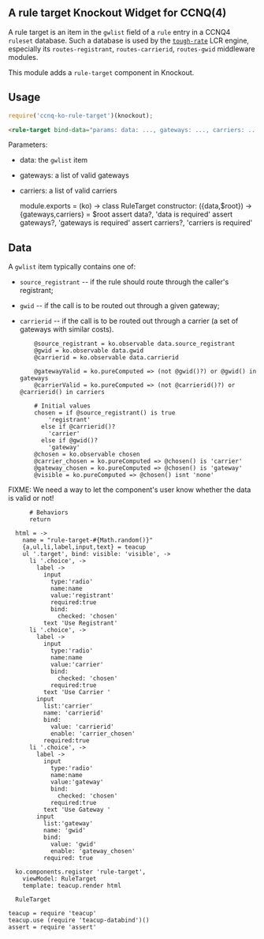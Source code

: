A rule target Knockout Widget for CCNQ(4)
-----------------------------------------

A rule target is an item in the `gwlist` field of a `rule` entry in a CCNQ4 `ruleset` database. Such a database is used by the [`tough-rate`](https://github.com/shimaore/tough-rate) LCR engine, especially its `routes-registrant`, `routes-carrierid`, `routes-gwid` middleware modules.

This module adds a `rule-target` component in Knockout.

Usage
-----

```javascript
require('ccnq-ko-rule-target')(knockout);
```

```html
<rule-target bind-data="params: data: ..., gateways: ..., carriers: ..."></rule-target>
```

Parameters:
- data: the `gwlist` item
- gateways: a list of valid gateways
- carriers: a list of valid carriers

    module.exports = (ko) ->
      class RuleTarget
        constructor: ({data,$root}) ->
          {gateways,carriers} = $root
          assert data?, 'data is required'
          assert gateways?, 'gateways is required'
          assert carriers?, 'carriers is required'

Data
----

A `gwlist` item typically contains one of:
- `source_registrant` -- if the rule should route through the caller's registrant;
- `gwid` -- if the call is to be routed out through a given gateway;
- `carrierid` -- if the call is to be routed out through a carrier (a set of gateways with similar costs).

          @source_registrant = ko.observable data.source_registrant
          @gwid = ko.observable data.gwid
          @carrierid = ko.observable data.carrierid

          @gatewayValid = ko.pureComputed => (not @gwid()?) or @gwid() in gateways
          @carrierValid = ko.pureComputed => (not @carrierid()?) or @carrierid() in carriers

          # Initial values
          chosen = if @source_registrant() is true
              'registrant'
            else if @carrierid()?
              'carrier'
            else if @gwid()?
              'gateway'
          @chosen = ko.observable chosen
          @carrier_chosen = ko.pureComputed => @chosen() is 'carrier'
          @gateway_chosen = ko.pureComputed => @chosen() is 'gateway'
          @visible = ko.pureComputed => @chosen() isnt 'none'

FIXME: We need a way to let the component's user know whether the data is valid or not!

          # Behaviors
          return

      html = ->
        name = "rule-target-#{Math.random()}"
        {a,ul,li,label,input,text} = teacup
        ul '.target', bind: visible: 'visible', ->
          li '.choice', ->
            label ->
              input
                type:'radio'
                name:name
                value:'registrant'
                required:true
                bind:
                  checked: 'chosen'
              text 'Use Registrant'
          li '.choice', ->
            label ->
              input
                type:'radio'
                name:name
                value:'carrier'
                bind:
                  checked: 'chosen'
                required:true
              text 'Use Carrier '
            input
              list:'carrier'
              name: 'carrierid'
              bind:
                value: 'carrierid'
                enable: 'carrier_chosen'
              required:true
          li '.choice', ->
            label ->
              input
                type:'radio'
                name:name
                value:'gateway'
                bind:
                  checked: 'chosen'
                required:true
              text 'Use Gateway '
            input
              list:'gateway'
              name: 'gwid'
              bind:
                value: 'gwid'
                enable: 'gateway_chosen'
              required: true

      ko.components.register 'rule-target',
        viewModel: RuleTarget
        template: teacup.render html

      RuleTarget

    teacup = require 'teacup'
    teacup.use (require 'teacup-databind')()
    assert = require 'assert'
